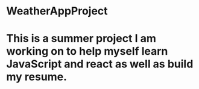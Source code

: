 # WeatherAppProject
# This is a summer project I am working on to help myself learn JavaScript and react as well as build my resume.
